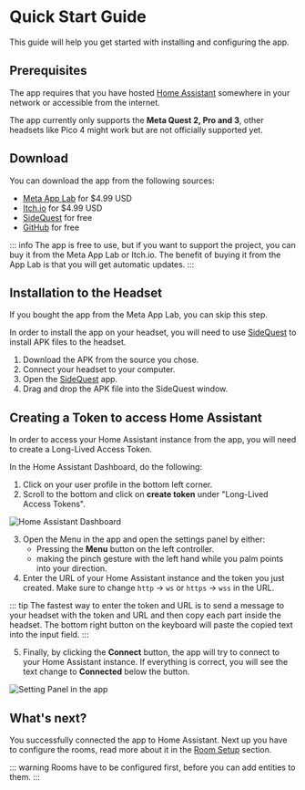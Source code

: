 # Quick Start Guide

This guide will help you get started with installing and configuring the app.

## Prerequisites

The app requires that you have hosted [Home Assistant](https://www.home-assistant.io/) somewhere in your network or accessible from the internet.

The app currently only supports the **Meta Quest 2, Pro and 3**, other headsets like Pico 4 might work but are not officially supported yet.

## Download

You can download the app from the following sources:

- [Meta App Lab](https://www.oculus.com/experiences/quest/7533875049973382/) for $4.99 USD
- [Itch.io](https://nitwel.itch.io/immersive-home) for $4.99 USD
- [SideQuest](https://sidequestvr.com/app/26827/immersive-home) for free
- [GitHub](https://github.com/Nitwel/Immersive-Home/releases/latest/download/Android.zip) for free

::: info
The app is free to use, but if you want to support the project, you can buy it from the Meta App Lab or Itch.io. The benefit of buying it from the App Lab is that you will get automatic updates.
:::

## Installation to the Headset

If you bought the app from the Meta App Lab, you can skip this step.

In order to install the app on your headset, you will need to use [SideQuest](https://sidequestvr.com/setup-howto) to install APK files to the headset.

1. Download the APK from the source you chose.
2. Connect your headset to your computer.
3. Open the [SideQuest](https://sidequestvr.com/setup-howto) app.
4. Drag and drop the APK file into the SideQuest window.

## Creating a Token to access Home Assistant

In order to access your Home Assistant instance from the app, you will need to create a Long-Lived Access Token.

In the Home Assistant Dashboard, do the following:

1. Click on your user profile in the bottom left corner.
2. Scroll to the bottom and click on **create token** under "Long-Lived Access Tokens".

![Home Assistant Dashboard](/img/setup-1.jpg)

3. Open the Menu in the app and open the settings panel by either:
    - Pressing the **Menu** button on the left controller.
    - making the pinch gesture with the left hand while you palm points into your direction.
4. Enter the URL of your Home Assistant instance and the token you just created. Make sure to change `http` -> `ws` or `https` -> `wss` in the URL.

::: tip
The fastest way to enter the token and URL is to send a message to your headset with the token and URL and then copy each part inside the headset.
The bottom right button on the keyboard will paste the copied text into the input field.
:::

5. Finally, by clicking the **Connect** button, the app will try to connect to your Home Assistant instance. If everything is correct, you will see the text change to **Connected** below the button.

![Setting Panel in the app](/img/setup-2.jpg)

## What's next?

You successfully connected the app to Home Assistant. Next up you have to configure the rooms, read more about it in the [Room Setup](/getting-started/room-setup) section.

::: warning
Rooms have to be configured first, before you can add entities to them.
:::
